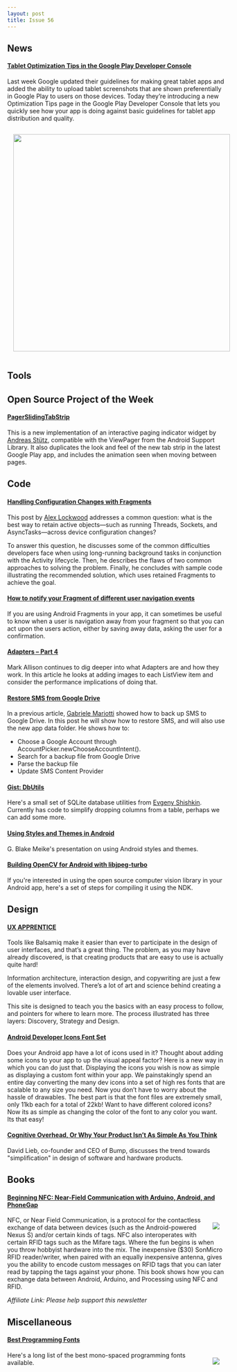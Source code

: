 ```yaml
---
layout: post
title: Issue 56
---
```

## News

#### [Tablet Optimization Tips in the Google Play Developer Console](http://android-developers.blogspot.com/2013/04/tablet-optimization-tips-in-google-play.html)
Last week Google updated their guidelines for making great tablet apps and added the ability to upload tablet screenshots that are shown preferentially in Google Play to users on those devices. Today they’re introducing a new Optimization Tips page in the Google Play Developer Console that lets you quickly see how your app is doing against basic guidelines for tablet app distribution and quality.

<img src="http://1.bp.blogspot.com/-w0gl8ttJFFo/UXgQDbepnuI/AAAAAAAACGE/nTanLxr3C7A/s1600/opt-tips-crop-720.png" style="width:500px; margin: 1em;" /> 

## Tools

## Open Source Project of the Week

#### [PagerSlidingTabStrip](https://github.com/astuetz/PagerSlidingTabStrip)
This is a new implementation of an interactive paging indicator widget by [Andreas Stütz](https://plus.google.com/117122118961369445953), compatible with the ViewPager from the Android Support Library. It also duplicates the look and feel of the new tab strip in the latest Google Play app, and includes the animation seen when moving between pages.

## Code

#### [Handling Configuration Changes with Fragments](http://www.androiddesignpatterns.com/2013/04/retaining-objects-across-config-changes.html)
This post by [Alex Lockwood](https://plus.google.com/100751609891157863386) addresses a common question: what is the best way to retain active objects—such as running Threads, Sockets, and AsyncTasks—across device configuration changes?

To answer this question, he discusses some of the common difficulties developers face when using long-running background tasks in conjunction with the Activity lifecycle. Then, he describes the flaws of two common approaches to solving the problem. Finally, he concludes with sample code illustrating the recommended solution, which uses retained Fragments to achieve the goal.

#### [How to notify your Fragment of different user navigation events](http://envyandroid.com/archives/843/android-fragment-back-button)
If you are using Android Fragments in your app, it can sometimes be useful to know when a user is navigation away from your fragment so that you can act upon the users action, either by saving away data, asking the user for a confirmation.

#### [Adapters – Part 4](http://blog.stylingandroid.com/archives/1737)
Mark Allison continues to dig deeper into what Adapters are and how they work. In this article he looks at adding images to each ListView item and consider the performance implications of doing that.

#### [Restore SMS from Google Drive](http://gmariotti.blogspot.com/2013/04/restore-sms-from-google-drive.html)
In a previous article, [Gabriele Mariotti](https://plus.google.com/u/0/114432517923423045208) showed how to back up SMS to Google Drive. In this post he will show how to restore SMS, and will also use the new app data folder.
He shows how to:

* Choose a Google Account through AccountPicker.newChooseAccountIntent().
* Search for a backup file from Google Drive
* Parse the backup file
* Update SMS Content Provider

#### [Gist: DbUtils](https://gist.github.com/johnkil/5444011)
Here's a small set of SQLite database utilities from [Evgeny Shishkin](https://plus.google.com/103735884602812230786). Currently has code to simplify dropping columns from a table, perhaps we can add some more.

#### [Using Styles and Themes in Android](http://marakana.com/s/post/1444/styles_and_themes)
G. Blake Meike's presentation on using Android styles and themes.

#### [Building OpenCV for Android with libjpeg-turbo](http://www.devahead.com/blog/2013/04/building-opencv-for-android-with-libjpeg-turbo/)
If you're interested in using the open source computer vision library in your Android app, here's a set of steps for compiling it using the NDK.

## Design

#### [UX APPRENTICE](http://www.uxapprentice.com/)
Tools like Balsamiq make it easier than ever to participate in the design of user interfaces, and that’s a great thing. The problem, as you may have already discovered, is that creating products that are easy to use is actually quite hard!

Information architecture, interaction design, and copywriting are just a few of the elements involved. There’s a lot of art and science behind creating a lovable user interface.

This site is designed to teach you the basics with an easy process to follow, and pointers for where to learn more. The process illustrated has three layers: Discovery, Strategy and Design.

#### [Android Developer Icons Font Set](http://www.spiderflystudios.com/?portfolio=android-dev-icons-the-font/)
Does your Android app have a lot of icons used in it? Thought about adding some icons to your app to up the visual appeal factor? Here is a new way in which you can do just that. Displaying the icons you wish is now as simple as displaying a custom font within your app. We painstakingly spend an entire day converting the many dev icons into a set of high res fonts that are scalable to any size you need. Now you don’t have to worry about the hassle of drawables. The best part is that the font files are extremely small, only 11kb each for a total of 22kb! Want to have different colored icons? Now its as simple as changing the color of the font to any color you want. Its that easy!

#### [Cognitive Overhead, Or Why Your Product Isn’t As Simple As You Think](http://techcrunch.com/2013/04/20/cognitive-overhead/)
David Lieb, co-founder and CEO of Bump, discusses the trend towards "simplification" in design of software and hardware products.

## Books

#### [Beginning NFC: Near-Field Communication with Arduino, Android, and PhoneGap](http://amzn.to/15ecJkh)
<img src="http://ws.assoc-amazon.com/widgets/q?_encoding=UTF8&ASIN=144930852X&Format=_SL160_&ID=AsinImage&MarketPlace=US&ServiceVersion=20070822&WS=1&tag=trickybits-20" style="float: right; margin: 1em;" /> 

NFC, or Near Field Communication, is a protocol for the contactless exchange of data between devices (such as the Android-powered Nexus S) and/or certain kinds of tags. NFC also interoperates with certain RFID tags such as the Mifare tags. Where the fun begins is when you throw hobbyist hardware into the mix. The inexpensive ($30) SonMicro RFID reader/writer, when paired with an equally inexpensive antenna, gives you the ability to encode custom messages on RFID tags that you can later read by tapping the tags against your phone. This book shows how you can exchange data between Android, Arduino, and Processing using NFC and RFID.

*Affiliate Link: Please help support this newsletter*

## Miscellaneous

#### [Best Programming Fonts](http://slant.co/topics/67/~what-are-the-best-programming-fonts)
<img src="http://i.imgur.com/GCtjX6o.png" style="float: right; margin: 1em;" /> 
Here's a long list of the best mono-spaced programming fonts available.